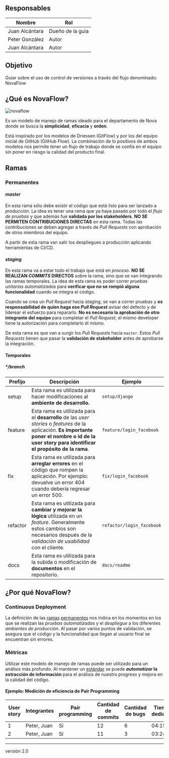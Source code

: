 
## Responsables
| Nombre         | Rol           |
| -------------- | ------------- |
| Juan Alcántara | Dueño de la guía |
| Peter González | Autor         |
| Juan Alcántara | Autor         |

## Objetivo
Guiar sobre el uso de control de versiones a través del flujo denominado: NovaFlow

## ¿Qué es NovaFlow?
![novaflow][novaflow]

Es un modelo de manejo de ramas ideado para el departamento de Nova donde se 
busca la __simplicidad__, __eficacia__ y __orden__.

Está inspirado por los modelos de Driessen (GitFlow) y por los del equipo 
inicial de GitHub (GitHub Flow). La combinación de lo positivos de ambos modelos
 nos permite tener un flujo de trabajo donde se confía en el equipo sin poner en
 riesgo la calidad del producto final.

## Ramas

### Permanentes

#### _master_

En esta rama sólo debe existir el código que está listo para ser lanzado a 
_producción_. La idea es tener una rama que ya haya pasado por todo el _flujo de
 pruebas_ y que además fue **validada por los stakeholders**.
 __NO SE PERMITEN CONTRIBUCIONES DIRECTAS__ en esta rama. Todas las 
contribuciones se deben agregar a través de _Pull Requests_ con aprobación de 
otros miembros del equipo.

A partir de esta rama van salir los despliegues a producción aplicando 
herramientas de CI/CD.

#### _staging_
En esta rama va a estar todo el trabajo que está en _proceso_. 
__NO SE REALIZAN _COMMITS_ DIRECTOS__ sobre la rama, sino que se van integrando 
las ramas temporales. La idea de esta rama es poder correr _pruebas unitarias 
automatizadas_ para **verificar que no se rompió alguna funcionalidad** cuando 
se integra el código.

Cuando se crea un _Pull Request_ hacia _staging_, se van a correr pruebas y **es
responsabilidad de quien haga ese _Pull Request_** avisar del defecto y de 
liderear el esfuerzo para repararlo. **No es necesario la aprobación de otro
integrante del equipo** para completar el _Pull Request_, el mismo developer 
tiene la autorización para completarlo él mismo.

De esta rama es que van a surgir los _Pull Requests_ hacia `master`. 
Estos _Pull Requests_ tienen que pasar la **validación de stakeholder** antes de 
aprobarse la integración.

#### Temporales
##### _*/branch_

| Prefijo | Descripción | Ejemplo |
| ------- | ----------- | ------- |
| setup   | Esta rama es utilizada para hacer modificaciones al **ambiente de desarrollo.**| `setup/django` |
| feature | Esta rama es utilizada para el **desarrollo** de las _user stories_ o _features_ de la aplicación. **Es importante poner el nombre o id de la user story para identificar el propósito de la rama**. | `feature/login_facebook` |
| fix     | Esta rama es utilizada para **arreglar errores** en el código que rompen la aplicación. Por ejemplo:  devuelve un error 404 cuando debería regresar un error 500. | `fix/login_facebook` |
| refactor    | Esta rama es utilizada para **cambiar y mejorar la lógica** utilizada en un _feature_. Generalmente estos cambios son necesarios después de la _validación de usabilidad_ con el cliente. | `refactor/login_facebook`
| docs    | Esta rama es utilizada para la subida o modificación de **documentos** en el repositorio. | `docs/readme`


## ¿Por qué NovaFlow?

### Continuous Deployment
La definición de las [ramas](#Ramas) [permanentes](#Permanentes) nos indica en 
los momentos en los que se realizan las _pruebas automatizadas_ y el 
_despliegue_ a los diferentes _ambientes de producción_. Al pasar por varios 
puntos de validación, se asegura que el código y la funcionalidad que llegan al
 usuario final se encuentran sin errores.

### Métricas
Utilizar este modelo de manejo de ramas puede ser utilizado para un análisis más
 profundo. Al mantener un [estándar](#Temporales) se puede **_automatizar_ la 
extracción de información** para el análisis de nuestro progreso y mejora en la 
calidad del código.

#### Ejemplo: Medición de eficiencia de Pair Programming
| User story  | Integrantes | Pair programming | Cantidad de commits | Cantidad de bugs | Tiempo dedicado | Tiempo bugs
|-------------|-------------|------------------|--------------------|------------------|-------------------------|----
| 1 | Peter, Juan | Sí | 12 | 6 | 04:15:12 | 00:20:54
| 2 | Peter, Juan | Sí | 11 | 3 | 03:24:12 | 00:16:20

[novaflow]: ./media/guia_nova_flow_flow.png

***
versión 2.0